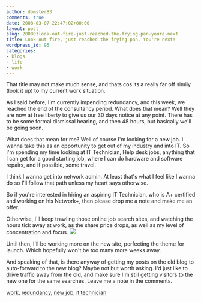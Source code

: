 ```yaml
---
author: domster83
comments: true
date: 2008-03-07 22:47:02+00:00
layout: post
slug: 200803look-out-fire-just-reached-the-frying-pan-youre-next
title: Look out fire, just reached the frying pan. You're next!
wordpress_id: 95
categories:
- blogs
- life
- work
---
```


That title may not make much sense, and thats cos its a really far off simily (look it up) to my current work situation.




As I said before, I'm currently impending redundancy, and this week, we reached the end of the consultancy period. What does that mean? Well they are now at free liberty to give us our 30 days notice at any point. There has to be some formal dismissal hearing, and then 48 hours, but basically we'll be going soon.




What does that mean for me? Well of course I'm looking for a new job. I wanna take this as an opportunity to get out of my industry and into IT. So I'm spending my time looking at IT Technician, Help desk jobs, anything that I can get for a good starting job, where I can do hardware and software repairs, and if possible, some travel.




I think I wanna get into network admin. At least that's what I feel like I wanna do so I'll follow that path unless my heart says otherwise.




So if you're interested in hiring an aspiring IT Technician, who is A+ certified and working on his Network+, then please drop me a note and make me an offer.




Otherwise, I'll keep trawling those online job search sites, and watching the hours tick away at work, as the share price drops, as well as my level of concentration and focus. ![](http://static.squarespace.com/static/50fbdd03e4b09c7c8a79f7ae/50fbdd87e4b075d7a3c11a69/50fbdd87e4b075d7a3c11a7b/1204929921000/shareprice.png?format=original)




Until then, I'll be working more on the new site, perfecting the theme for launch. Which hopefully won't be too many more weeks away.




And speaking of that, is there anyway of getting my posts on the old blog to auto-forward to the new blog? Maybe not but worth asking. I'd just like to drive traffic away from the old, and make sure I'm still getting visitors to the new one for the same searches. Leave me a note in the comments.




[work](http://technorati.com/tag/work), [redundancy](http://technorati.com/tag/redundancy), [new job](http://technorati.com/tag/new%20job), [it technician](http://technorati.com/tag/it%20technician)
